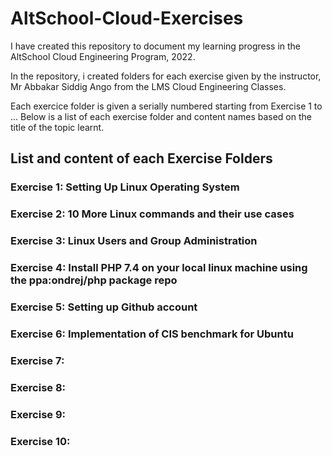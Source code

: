 # AltSchool-Cloud-Exercises
I have created this repository to document my learning progress in the AltSchool Cloud Engineering Program, 2022.

In the repository, i created folders for each exercise given by the instructor, Mr Abbakar Siddig Ango from the LMS Cloud Engineering Classes.

Each exercice folder is given a serially numbered starting from Exercise 1 to ... Below is a list of each exercise folder and content names based on the title of the topic learnt.

## List and content of each Exercise Folders

### Exercise 1: Setting Up Linux Operating System
### Exercise 2: 10 More Linux commands and their use cases
### Exercise 3: Linux Users and Group Administration
### Exercise 4: Install PHP 7.4 on your local linux machine using the ppa:ondrej/php package repo
### Exercise 5: Setting up Github account
### Exercise 6: Implementation of CIS benchmark for Ubuntu
### Exercise 7:
### Exercise 8:
### Exercise 9:
### Exercise 10:
